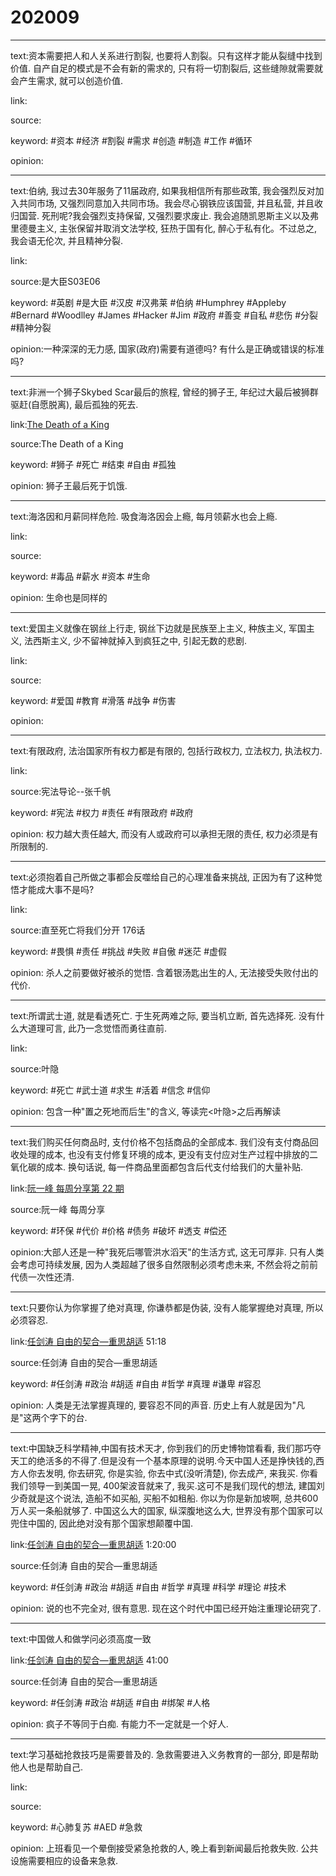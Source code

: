 # 202009

---

text:资本需要把人和人关系进行割裂, 也要将人割裂。只有这样才能从裂缝中找到价值. 自产自足的模式是不会有新的需求的, 只有将一切割裂后, 这些缝隙就需要就会产生需求, 就可以创造价值.

link:

source:

keyword: #资本 #经济 #割裂 #需求 #创造 #制造 #工作 #循环

opinion:

---

text:伯纳, 我过去30年服务了11届政府, 如果我相信所有那些政策, 我会强烈反对加入共同市场, 又强烈同意加入共同市场。我会尽心钢铁应该国营, 并且私营, 并且收归国营. 死刑呢?我会强烈支持保留, 又强烈要求废止. 我会追随凯恩斯主义以及弗里德曼主义, 主张保留并取消文法学校, 狂热于国有化, 醉心于私有化。不过总之, 我会语无伦次, 并且精神分裂.

link:

source:是大臣S03E06

keyword: #英剧 #是大臣 #汉皮 #汉弗莱 #伯纳 #Humphrey #Appleby #Bernard #Woodlley #James #Hacker #Jim #政府 #善变 #自私 #悲伤 #分裂 #精神分裂

opinion:一种深深的无力感, 国家(政府)需要有道德吗? 有什么是正确或错误的标准吗?

---

text:非洲一个狮子Skybed Scar最后的旅程, 曾经的狮子王, 年纪过大最后被狮群驱赶(自愿脱离), 最后孤独的死去.

link:[The Death of a King](https://travelguideandphotography.com/2018/04/23/the-death-of-a-king/)

source:The Death of a King

keyword: #狮子 #死亡 #结束 #自由 #孤独

opinion: 狮子王最后死于饥饿.

---

text:海洛因和月薪同样危险. 吸食海洛因会上瘾, 每月领薪水也会上瘾.

link:

source:

keyword: #毒品 #薪水 #资本 #生命

opinion: 生命也是同样的

---

text:爱国主义就像在钢丝上行走, 钢丝下边就是民族至上主义, 种族主义, 军国主义, 法西斯主义, 少不留神就掉入到疯狂之中, 引起无数的悲剧.

link:

source:

keyword: #爱国 #教育 #滑落 #战争 #伤害

opinion:

---

text:有限政府, 法治国家所有权力都是有限的, 包括行政权力, 立法权力, 执法权力.

link:

source:宪法导论--张千帆

keyword: #宪法 #权力 #责任 #有限政府 #政府

opinion: 权力越大责任越大, 而没有人或政府可以承担无限的责任, 权力必须是有所限制的.

---

text:必须抱着自己所做之事都会反噬给自己的心理准备来挑战, 正因为有了这种觉悟才能成大事不是吗?

link:

source:直至死亡将我们分开 176话

keyword: #畏惧 #责任 #挑战 #失败 #自傲 #迷茫 #虚假

opinion: 杀人之前要做好被杀的觉悟. 含着银汤匙出生的人, 无法接受失败付出的代价.

---

text:所谓武士道, 就是看透死亡. 于生死两难之际, 要当机立断, 首先选择死. 没有什么大道理可言, 此乃一念觉悟而勇往直前.

link:

source:叶隐

keyword: #死亡 #武士道 #求生 #活着 #信念 #信仰

opinion: 包含一种"置之死地而后生"的含义, 等读完<叶隐>之后再解读

---

text:我们购买任何商品时, 支付价格不包括商品的全部成本. 我们没有支付商品回收处理的成本, 也没有支付修复环境的成本, 更没有支付应对生产过程中排放的二氧化碳的成本. 换句话说, 每一件商品里面都包含后代支付给我们的大量补贴.

link:[阮一峰 每周分享第 22 期](http://www.ruanyifeng.com/blog/2018/09/weekly-issue-22.html)

source:阮一峰 每周分享

keyword: #环保 #代价 #价格 #债务 #破坏 #透支 #偿还

opinion:大部人还是一种"我死后哪管洪水滔天"的生活方式, 这无可厚非. 只有人类会考虑可持续发展, 因为人类超越了很多自然限制必须考虑未来, 不然会将之前前代债一次性还清.

---

text:只要你认为你掌握了绝对真理, 你谦恭都是伪装, 没有人能掌握绝对真理, 所以必须容忍.

link:[任剑涛 自由的契合—重思胡适](https://youtu.be/soh4VoMGsPM) 51:18

source:任剑涛 自由的契合—重思胡适

keyword: #任剑涛 #政治 #胡适 #自由 #哲学 #真理 #谦卑 #容忍

opinion: 人类是无法掌握真理的, 要容忍不同的声音. 历史上有人就是因为"凡是"这两个字下的台.

---

text:中国缺乏科学精神,中国有技术天才, 你到我们的历史博物馆看看, 我们那巧夺天工的绝活多的不得了.但是没有一个基本原理的说明.今天中国人还是挣快钱的,西方人你去发明, 你去研究, 你是实验, 你去中式(没听清楚), 你去成产, 来我买. 你看我们领导一到美国一晃, 400架波音就来了, 我买.这可不是我们现代的想法, 建国刘少奇就是这个说法, 造船不如买船, 买船不如租船. 你以为你是新加坡啊, 总共600万人买一条船就够了. 中国这么大的国家, 纵深腹地这么大, 世界没有那个国家可以兜住中国的, 因此绝对没有那个国家想颠覆中国.

link:[任剑涛 自由的契合—重思胡适](https://youtu.be/soh4VoMGsPM) 1:20:00

source:任剑涛 自由的契合—重思胡适

keyword: #任剑涛 #政治 #胡适 #自由 #哲学 #真理 #科学 #理论 #技术

opinion: 说的也不完全对, 很有意思. 现在这个时代中国已经开始注重理论研究了.

---

text:中国做人和做学问必须高度一致

link:[任剑涛 自由的契合—重思胡适](https://youtu.be/soh4VoMGsPM) 41:00

source:任剑涛 自由的契合—重思胡适

keyword: #任剑涛 #政治 #胡适 #自由 #绑架 #人格

opinion: 疯子不等同于白痴. 有能力不一定就是一个好人.

---

text:学习基础抢救技巧是需要普及的. 急救需要进入义务教育的一部分, 即是帮助他人也是帮助自己.

link:

source:

keyword: #心肺复苏 #AED #急救

opinion: 上班看见一个晕倒接受紧急抢救的人, 晚上看到新闻最后抢救失败. 公共设施需要相应的设备来急救.

